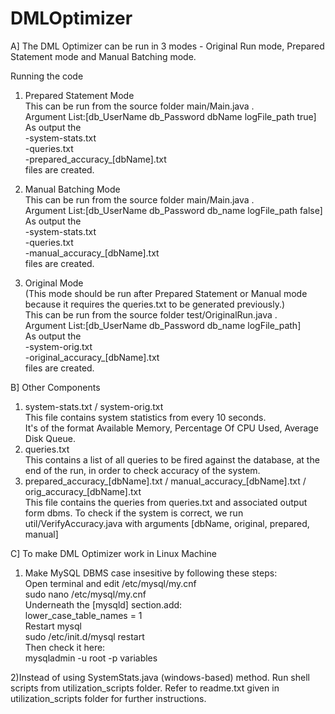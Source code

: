 # DMLOptimizer <br/>

A] The DML Optimizer can be run in 3 modes - Original Run mode, Prepared Statement mode and Manual Batching mode. <br/>

Running the code <br/>

1. Prepared Statement Mode <br/>
  This can be run from the source folder main/Main.java . <br/>
  Argument List:[db_UserName db_Password dbName logFile_path true]  <br/>
  As output the  <br/>
  -system-stats.txt <br/>
  -queries.txt <br/>
  -prepared_accuracy_[dbName].txt  <br/> 
  files are created.  <br/>

2. Manual Batching Mode <br/>
  This can be run from the source folder main/Main.java . <br/>
  Argument List:[db_UserName db_Password db_name logFile_path false] <br/>
  As output the  <br/>
  -system-stats.txt <br/>
  -queries.txt <br/>
  -manual_accuracy_[dbName].txt <br/>
  files are created. <br/>

3. Original Mode <br/>
  (This mode should be run after Prepared Statement or Manual mode because it requires the queries.txt to be generated previously.) <br/>
  This can be run from the source folder test/OriginalRun.java .<br/>
  Argument List:[db_UserName db_Password db_name logFile_path] <br/>
  As output the <br/>
  -system-orig.txt <br/>
  -original_accuracy_[dbName].txt <br/>
  files are created.  <br/>


B] Other Components <br/>
1. system-stats.txt / system-orig.txt <br/>
  This file contains system statistics from every 10 seconds. <br/>
  It's of the format Available Memory, Percentage Of CPU Used, Average Disk Queue. <br/>
2. queries.txt <br/>
  This contains a list of all queries to be fired against the database, at the end of the run, in order to check accuracy of the system. <br/>
3. prepared_accuracy_[dbName].txt / manual_accuracy_[dbName].txt / orig_accuracy_[dbName].txt  <br/>
  This file contains the queries from queries.txt and associated output form dbms. To check if the system is correct, we run util/VerifyAccuracy.java with arguments [dbName, original, prepared, manual] <br/>

C] To make DML Optimizer work in Linux Machine <br/>
  1) Make MySQL DBMS case insesitive by following these steps:<br/>
  Open terminal and edit /etc/mysql/my.cnf <br/>
  sudo nano /etc/mysql/my.cnf<br/>
  Underneath the [mysqld] section.add: <br/>
  lower_case_table_names = 1 <br/>
  Restart mysql <br/>
  sudo /etc/init.d/mysql restart <br/>
  Then check it here: <br/>
  mysqladmin -u root -p variables <br/>
  
  2)Instead of using SystemStats.java (windows-based) method. Run shell scripts from utilization_scripts folder.
  Refer to readme.txt given in utilization_scripts folder for further instructions.

